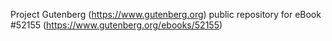 Project Gutenberg (https://www.gutenberg.org) public repository for
eBook #52155 (https://www.gutenberg.org/ebooks/52155)
